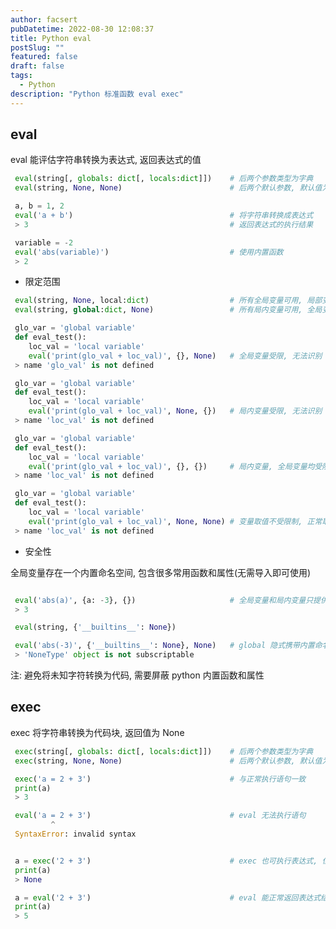 ```yaml
---
author: facsert
pubDatetime: 2022-08-30 12:08:37
title: Python eval
postSlug: ""
featured: false
draft: false
tags:
  - Python
description: "Python 标准函数 eval exec"
---
```


<!--
 * @Author       : facsert
 * @Date         : 2022-08-30 12:08:37
 * @LastEditTime : 2023-09-27 21:04:25
 * @Description  : edit description
-->

## eval

eval 能评估字符串转换为表达式, 返回表达式的值

```python
 eval(string[, globals: dict[, locals:dict]])    # 后两个参数类型为字典
 eval(string, None, None)                        # 后两个默认参数, 默认值为 None

 a, b = 1, 2
 eval('a + b')                                   # 将字符串转换成表达式
 > 3                                             # 返回表达式的执行结果

 variable = -2
 eval('abs(variable)')                           # 使用内置函数
 > 2
```

- 限定范围

```python
 eval(string, None, local:dict)                  # 所有全局变量可用, 局部变量限定字典内
 eval(string, global:dict, None)                 # 所有局内变量可用, 全局变量限定字典内

 glo_var = 'global variable'
 def eval_test():
    loc_val = 'local variable'
    eval('print(glo_val + loc_val)', {}, None)   # 全局变量受限, 无法识别 glo_var
 > name 'glo_val' is not defined

 glo_var = 'global variable'
 def eval_test():
    loc_val = 'local variable'
    eval('print(glo_val + loc_val)', None, {})   # 局内变量受限, 无法识别 loc_val
 > name 'loc_val' is not defined

 glo_var = 'global variable'
 def eval_test():
    loc_val = 'local variable'
    eval('print(glo_val + loc_val)', {}, {})     # 局内变量, 全局变量均受限
 > name 'loc_val' is not defined

 glo_var = 'global variable'
 def eval_test():
    loc_val = 'local variable'
    eval('print(glo_val + loc_val)', None, None) # 变量取值不受限制, 正常取值
 > name 'loc_val' is not defined
```

- 安全性

全局变量存在一个内置命名空间, 包含很多常用函数和属性(无需导入即可使用)

```python

 eval('abs(a)', {a: -3}, {})                     # 全局变量和局内变量只提供一个变量, 还是能识别 abs 函数
 > 3

 eval(string, {'__builtins__': None})

 eval('abs(-3)', {'__builtins__': None}, None)   # global 隐式携带内置命名空间, 必须显式声明, {} 无效
 > 'NoneType' object is not subscriptable

```

注: 避免将未知字符转换为代码, 需要屏蔽 python 内置函数和属性

## exec

exec 将字符串转换为代码块, 返回值为 None

```python
 exec(string[, globals: dict[, locals:dict]])    # 后两个参数类型为字典
 exec(string, None, None)                        # 后两个默认参数, 默认值为 None

 exec('a = 2 + 3')                               # 与正常执行语句一致
 print(a)
 > 3

 eval('a = 2 + 3')                               # eval 无法执行语句
         ^
 SyntaxError: invalid syntax


 a = exec('2 + 3')                               # exec 也可执行表达式, 但返回值为 None
 print(a)
 > None

 a = eval('2 + 3')                               # eval 能正常返回表达式结果
 print(a)
 > 5
```
